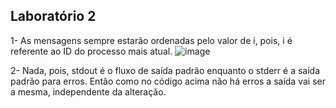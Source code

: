 ## Laboratório 2

1- As mensagens sempre estarão ordenadas pelo valor de i, pois, i é referente ao ID do processo mais atual.
![image](https://user-images.githubusercontent.com/108551966/188024666-84a8d188-6eb8-4c54-b355-948b33907820.png)


2- Nada, pois, stdout é o fluxo de saída padrão enquanto o stderr é a saída padrão para erros. Então como no código acima não há erros a saída vai ser a mesma, independente da alteração.
